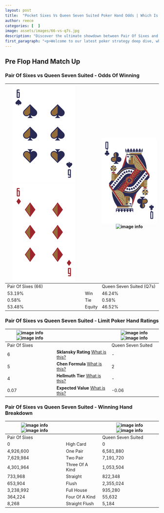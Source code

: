 ```yaml
---
layout: post
title:  "Pocket Sixes Vs Queen Seven Suited Poker Hand Odds | Which Is The Better Hand In Poker? A Complete Guide"
author: reece
categories: [  ]
image: assets/images/66-vs-q7s.jpg
description: "Discover the ultimate showdown between Pair Of Sixes and Queen Seven Suited in poker! Uncover the odds, strategies, and scenarios where one hand triumphs over the other. Get ready to up your poker game with this thrilling analysis."
first_paragraph: "<p>Welcome to our latest poker strategy deep dive, where we're pitting two distinct hands against each other in a high-stakes showdown: Pair Of Sixes vs Queen Seven Suited.</p><p>In the dynamic world of poker, every decision counts, and knowing which hand holds the upper hand is key to your success at the table.</p><p>In this article, we'll dissect these two hands, explore the scenarios where one dominates the other, and equip you with the knowledge to make strategic choices that can tip the odds in your favor.</p><p>Get ready to unravel the intriguing dynamics of these poker hands and elevate your game to new heights.</p>"
---
```




[comment]: # (sp0)

## Pre Flop Hand Match Up

<div class="table hand-ratings" markdown="1"> 



### Pair Of Sixes vs Queen Seven Suited - Odds Of Winning


    
| ![image info](assets/images/hand1/6.png) ![image info](assets/images/hand1/6o.png) |  | ![image info](assets/images/hand2/q.png) ![image info](assets/images/hand2/7s.png) |
| -------- | -------- | -------- |
| Pair Of Sixes (66) |  | Queen Seven Suited (Q7s) |
| 53.19% | Win | 46.24% |
| 0.58% | Tie | 0.58% |
| 53.48% | Equity | 46.52% |




[comment]: # (sp1)



### Pair Of Sixes vs Queen Seven Suited - Limit Poker Hand Ratings


    
| ![image info](https://www.riverpairs.com/assets/images/hand1/6.png) ![image info](https://www.riverpairs.com/assets/images/hand1/6o.png) |  | ![image info](https://www.riverpairs.com/assets/images/hand2/q.png) ![image info](https://www.riverpairs.com/assets/images/hand2/7s.png) |
| -------- | -------- | -------- |
| Pair Of Sixes |  | Queen Seven Suited |
| 6 | **Sklansky Rating** [What is this?](/sklansky-rating-explained) | - |
| 5 | **Chen Formula** [What is this?](/chen-formula-explained) | 2 |
| 4 | **Hellmuth Tier** [What is this?](/Hellmuth-tier-explained) | - |
| 0.07 | **Expected Value** [What is this?](/expected-value-explained) | -0.06 |




[comment]: # (sp2)



### Pair Of Sixes vs Queen Seven Suited - Winning Hand Breakdown


    
| ![image info](https://www.riverpairs.com/assets/images/hand1/6.png) ![image info](https://www.riverpairs.com/assets/images/hand1/6o.png) |  | ![image info](https://www.riverpairs.com/assets/images/hand2/q.png) ![image info](https://www.riverpairs.com/assets/images/hand2/7s.png) |
| -------- | -------- | -------- |
| Pair Of Sixes |  | Queen Seven Suited |
| 0 | High Card | 0 |
| 4,926,600 | One Pair | 6,581,880 |
| 7,629,984 | Two Pair | 7,191,720 |
| 4,301,964 | Three Of A Kind | 1,053,504 |
| 733,968 | Straight | 822,348 |
| 653,904 | Flush | 2,355,024 |
| 3,238,992 | Full House | 935,280 |
| 364,224 | Four Of A Kind | 55,632 |
| 8,268 | Straight Flush | 5,184 |




[comment]: # (sp3)



</div>

[comment]: # (sp4)



[comment]: # (sp5)

